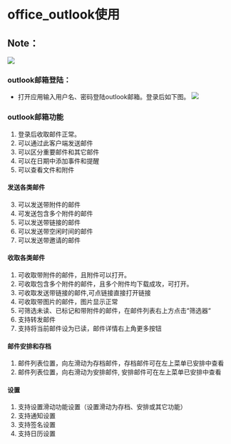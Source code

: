 
# office_outlook使用
## Note：  
 ![](https://github.com/openthos/community-analysis/blob/master/pic/using-instractions-pic/outlook.png)

### outlook邮箱登陆：  
- 打开应用输入用户名、密码登陆outlook邮箱。登录后如下图。
 ![](https://github.com/openthos/community-analysis/blob/master/pic/using-instractions-pic/tmp_7486-outlook_login-1683303190.png)

### outlook邮箱功能
1. 登录后收取邮件正常。
2. 可以通过此客户端发送邮件
3. 可以区分重要邮件和其它邮件
4. 可以在日期中添加事件和提醒
5. 可以查看文件和附件

#### 发送各类邮件
3. 可以发送带附件的邮件
4. 可发送包含多个附件的邮件
5. 可以发送带链接的邮件
6. 可以发送带空闲时间的邮件
7. 可以发送带邀请的邮件

#### 收取各类邮件
1. 可收取带附件的邮件，且附件可以打开。
2. 可收取包含多个附件的邮件，且多个附件均下载成攻，可打开。
3. 可收取发送带链接的邮件,可点链接直接打开链接
4. 可收取带图片的邮件，图片显示正常
5. 可筛选未读、已标记和带附件的邮件，在邮件列表右上方点击“筛选器“
8. 支持转发邮件
13. 支持将当前邮件设为已读，邮件详情右上角更多按钮

#### 邮件安排和存档
1. 邮件列表位置，向左滑动为存档邮件，存档邮件可在左上菜单已安排中查看
2. 邮件列表位置，向右滑动为安排邮件, 安排邮件可在左上菜单已安排中查看

#### 设置
1. 支持设置滑动功能设置（设置滑动为存档、安排或其它功能）
2. 支持通知设置
3. 支持签名设置
4. 支持日历设置
